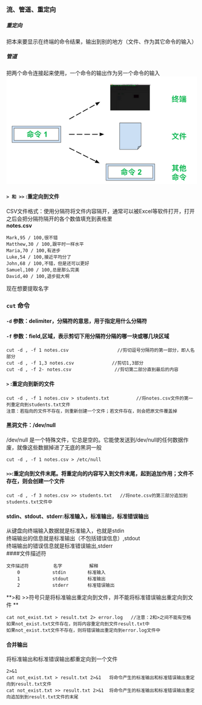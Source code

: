 ### 流、管道、重定向
##### 重定向
把本来要显示在终端的命令结果，输出到别的地方（文件、作为其它命令的输入）
##### 管道
把两个命令连接起来使用，一个命令的输出作为另一个命令的输入  
![](https://github.com/yuanyuan-sky/ubuntu-/blob/master/img/666.png)  
#### `> 和 >>` :重定向到文件
CSV文件格式：使用分隔符将文件内容隔开，通常可以被Excel等软件打开，打开之后会把分隔符隔开的各个数值填充到表格里  
**notes.csv**

	Mark,95 / 100,很不错
	Matthew,30 / 100,跟平时一样水平
	Maria,70 / 100,有进步
	Luke,54 / 100,接近平均分了
	John,68 / 100,不错，但是还可以更好
	Samuel,100 / 100,总是那么完美
	David,40 / 100,退步挺大啊
现在想要提取名字  
### `cut` 命令  
#### `-d` 参数：delimiter，分隔符的意思，用于指定用什么分隔符
#### `-f` 参数：field,区域，表示剪切下用分隔符分隔的哪一块或哪几块区域

	cut -d , -f 1 notes.csv                  //剪切逗号分隔符的第一部分，即人名部分
	cut -d , -f 1,3 notes.csv              //剪切1,3部分
	cut -d , -f 2- notes.csv                //剪切第二部分直到最后的内容
#### `>` :重定向到新的文件

	cut -d , -f 1 notes.csv > students.txt          //将notes.csv文件的第一列重定向到students.txt文件
	注意：若指向的文件不存在，则重新创建一个文件；若文件存在，则会把原文件覆盖掉
#### 黑洞文件：/dev/null
/dev/null 是一个特殊文件，它总是空的。它能使发送到/dev/null的任何数据作废，就像这些数据掉进了无底的黑洞一般  

	cut -d , -f 1 notes.csv > /etc/null 
#### `>>`:重定向到文件末尾。将重定向的内容写入到文件末尾，起到追加作用；文件不存在，则会创建一个文件

	cut -d , -f 3 notes.csv >> students.txt   //将note.csv的第三部分追加到students.txt文件中
#### stdin、stdout、stderr:标准输入，标准输出，标准错误输出  
从键盘向终端输入数据就是标准输入，也就是stdin   
终端输出的信息就是标准输出（不包括错误信息）,stdout  
终端输出的错误信息就是标准错误输出,stderr  
####文件描述符

	文件描述符         名字          解释
	    0            stdin        标准输入
	    1            stdout       标准输出
	    2            stderr       标准错误输出
**>和 >>符号只是将标准输出重定向到文件，并不能将标准错误输出重定向到文件 **  

	cat not_exist.txt > result.txt 2> error.log   //注意：2和>之间不能有空格 
	如果not_exist.txt文件存在，则将内容重定向到文件result.txt中   
	如果not_exist.txt文件不存在，则将错误输出重定向到error.log文件中
#### 合并输出  
将标准输出和标准错误输出都重定向到一个文件  

	2>&1
	cat not_exist.txt > result.txt 2>&1   将命令产生的标准输出和标准错误输出重定向到result.txt文件
	cat not_exist.txt >> result.txt 2>&1  将命令产生的标准输出和标准错误输出重定向追加到到result.txt文件的末尾



